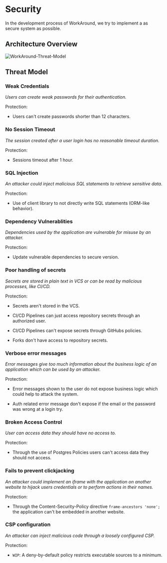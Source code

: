# Security

In the development process of WorkAround, we try to implement a as secure system as possible.

## Architecture Overview

![WorkAround-Threat-Model](https://user-images.githubusercontent.com/28442090/141773605-18deb518-b01a-42eb-88b0-ee09fb4ff0ed.jpg)

## Threat Model

### Weak Credentials

_Users can create weak passwords for their authentication._

Protection:

- Users can't create passwords shorter than 12 characters.

### No Session Timeout

_The session created after a user login has no reasonable timeout duration._

Protection:

- Sessions timeout after 1 hour.

### SQL Injection

_An attacker could inject malicious SQL statements to retrieve sensitive data._

Protection:

- Use of client library to not directly write SQL statements (ORM-like behavior).

### Dependency Vulnerablities

_Dependencies used by the application are vulnerable for misuse by an attacker._

Protection:

- Update vulnerable dependencies to secure version.

### Poor handling of secrets

_Secrets are stored in plain text in VCS or can be read by malicious processes, like CI/CD._

Protection:

- Secrets aren't stored in the VCS.

- CI/CD Pipelines can just access repository secrets through an authorized user.

- CI/CD Pipelines can't expose secrets through GitHubs policies.

- Forks don't have access to repository secrets.

### Verbose error messages

_Error messages give too much information about the business logic of an application which can be used by an attacker._

Protection:

- Error messages shown to the user do not expose business logic which could help to attack the system.

- Auth related error message don't expose if the email or the password was wrong at a login try.

### Broken Access Control

_User can access data they should have no access to._

Protection:

- Through the use of Postgres Policies users can't access data they should not access.

### Fails to prevent clickjacking

_An attacker could implement an iframe with the application on another website to hijack users credentials or to perform actions in their names._

Protection:

- Through the Content-Security-Policy directive `frame-ancestors 'none';` the application can't be embedded in another website.

### CSP configuration

_An attacker can inject malicious code through a loosely configured CSP._

Protection:

- `WIP`: A deny-by-default policy restricts executable sources to a minimum.
